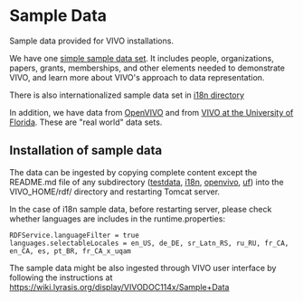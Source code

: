  # Sample Data
 
 Sample data provided for VIVO installations.
 
 We have one [simple sample data set](./testdata/README.md).  It includes people, organizations, papers, grants, memberships, 
 and other elements needed to demonstrate VIVO, and learn more about VIVO's approach to data representation. 
 
 There is also internationalized sample data set in [i18n directory](./i18n/README.md) 
 
 In addition, we have data from [OpenVIVO](http://openvivo.org) and from [VIVO at the University of Florida](http://vivo.ufl.edu).  These are "real world" data sets.
 
 ## Installation of sample data
 
 The data can be ingested by copying complete content except the README.md file of any subdirectory ([testdata](./testdata), [i18n](./i18n), 
 [openvivo](./openvivo), [uf](./uf)) into the VIVO_HOME/rdf/ directory and restarting Tomcat server. 
 
 In the case of i18n sample data, before restarting server, please check whether languages are includes in the runtime.properties:
```
RDFService.languageFilter = true
languages.selectableLocales = en_US, de_DE, sr_Latn_RS, ru_RU, fr_CA, en_CA, es, pt_BR, fr_CA_x_uqam
```
 
The sample data might be also ingested through VIVO user interface by following the instructions at 
https://wiki.lyrasis.org/display/VIVODOC114x/Sample+Data
  
